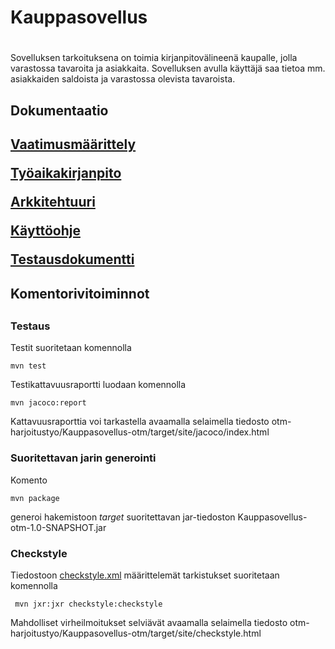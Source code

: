 # <h1>Kauppasovellus<h1>

Sovelluksen tarkoituksena on toimia kirjanpitovälineenä kaupalle, jolla varastossa tavaroita ja asiakkaita. Sovelluksen avulla käyttäjä saa tietoa mm. asiakkaiden saldoista ja varastossa olevista tavaroista. 

<h2>Dokumentaatio<h2>

[Vaatimusmäärittely](https://github.com/Kallmark/otm-harjoitustyo/blob/master/dokumentointi/vaatimusmaarittely.md)

[Työaikakirjanpito](https://github.com/Kallmark/otm-harjoitustyo/blob/master/dokumentointi/tyoaikakirjanpito.md)

[Arkkitehtuuri](https://github.com/Kallmark/otm-harjoitustyo/blob/master/dokumentointi/arkkitehtuuri.md)

[Käyttöohje](https://github.com/Kallmark/otm-harjoitustyo/blob/master/dokumentointi/kaytto-ohje.md)

[Testausdokumentti](https://github.com/Kallmark/otm-harjoitustyo/blob/master/dokumentointi/testaus.md)

<h2>Komentorivitoiminnot<h2>

### Testaus

Testit suoritetaan komennolla

```
mvn test
```

Testikattavuusraportti luodaan komennolla

```
mvn jacoco:report
```

Kattavuusraporttia voi tarkastella avaamalla selaimella tiedosto otm-harjoitustyo/Kauppasovellus-otm/target/site/jacoco/index.html

### Suoritettavan jarin generointi

Komento

```
mvn package
```

generoi hakemistoon _target_ suoritettavan jar-tiedoston Kauppasovellus-otm-1.0-SNAPSHOT.jar


### Checkstyle

Tiedostoon [checkstyle.xml](https://github.com/Kallmark/otm-harjoitustyo/blob/master/Kauppasovellus-otm/checkstyle.xml) määrittelemät tarkistukset suoritetaan komennolla

```
 mvn jxr:jxr checkstyle:checkstyle
```

Mahdolliset virheilmoitukset selviävät avaamalla selaimella tiedosto otm-harjoitustyo/Kauppasovellus-otm/target/site/checkstyle.html
